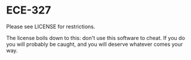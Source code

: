 ECE-327
=======

Please see LICENSE for restrictions.

The license boils down to this: don't use this software to cheat.  If you do you will probably be caught, and you will deserve whatever comes your way.
